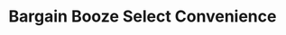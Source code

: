 ---
title: "Bargain Booze Select Convenience"
url: /cardiff/bargain-booze-select-convenience/
shop: convenience
---